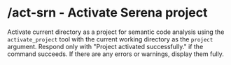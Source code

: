 # /act-srn - Activate Serena project

Activate current directory as a project for semantic code analysis using the `activate_project` tool with the current working directory as the `project` argument. Respond only with "Project activated successfully." if the command succeeds. If there are any errors or warnings, display them fully.
